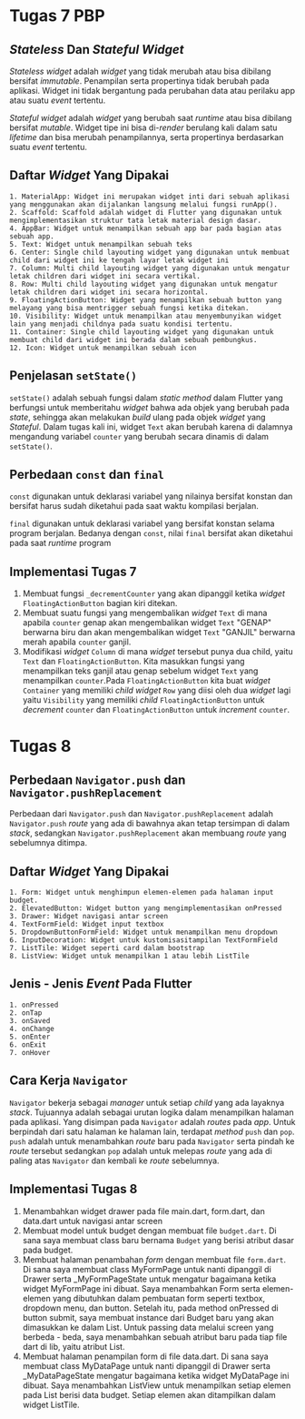 # Tugas 7 PBP
##  *Stateless* Dan *Stateful Widget*
*Stateless widget* adalah *widget* yang tidak merubah atau bisa dibilang bersifat *immutable*. Penampilan serta propertinya tidak berubah pada aplikasi. Widget ini tidak bergantung pada perubahan data atau perilaku app atau suatu *event* tertentu. 

*Stateful widget* adalah *widget* yang berubah saat *runtime* atau bisa dibilang bersifat *mutable*. Widget tipe ini bisa di-*render* berulang kali dalam satu *lifetime* dan bisa merubah penampilannya, serta propertinya berdasarkan suatu *event* tertentu.

## Daftar *Widget* Yang Dipakai
```
1. MaterialApp: Widget ini merupakan widget inti dari sebuah aplikasi yang menggunakan akan dijalankan langsung melalui fungsi runApp().
2. Scaffold: Scaffold adalah widget di Flutter yang digunakan untuk mengimplementasikan struktur tata letak material design dasar.
4. AppBar: Widget untuk menampilkan sebuah app bar pada bagian atas sebuah app.
5. Text: Widget untuk menampilkan sebuah teks
6. Center: Single child layouting widget yang digunakan untuk membuat child dari widget ini ke tengah layar letak widget ini
7. Column: Multi child layouting widget yang digunakan untuk mengatur letak children dari widget ini secara vertikal.
8. Row: Multi child layouting widget yang digunakan untuk mengatur letak children dari widget ini secara horizontal.
9. FloatingActionButton: Widget yang menampilkan sebuah button yang melayang yang bisa mentrigger sebuah fungsi ketika ditekan.
10. Visibility: Widget untuk menampilkan atau menyembunyikan widget lain yang menjadi childnya pada suatu kondisi tertentu.
11. Container: Single child layouting widget yang digunakan untuk membuat child dari widget ini berada dalam sebuah pembungkus.
12. Icon: Widget untuk menampilkan sebuah icon
```

## Penjelasan ```setState()```
```setState()``` adalah sebuah fungsi dalam *static method* dalam Flutter yang berfungsi untuk memberitahu *widget* bahwa ada objek yang berubah pada *state*, sehingga akan melakukan *build* ulang pada objek *widget* yang *Stateful*. Dalam tugas kali ini, widget ```Text``` akan berubah karena di dalamnya mengandung variabel ```counter``` yang berubah secara dinamis di dalam ```setState()```.

## Perbedaan ```const``` dan ```final```
```const``` digunakan untuk deklarasi variabel yang nilainya bersifat konstan dan bersifat harus sudah diketahui pada saat waktu kompilasi berjalan.

```final``` digunakan untuk deklarasi variabel yang bersifat konstan selama program berjalan. Bedanya dengan ```const```, nilai ```final``` bersifat akan diketahui pada saat *runtime* program
## Implementasi Tugas 7
1. Membuat fungsi ```_decrementCounter``` yang akan dipanggil ketika *widget* ```FloatingActionButton``` bagian kiri ditekan.
2. Membuat suatu fungsi yang mengembalikan *widget* ```Text``` di mana apabila ```counter``` genap akan mengembalikan widget ```Text``` "GENAP" berwarna biru dan akan mengembalikan widget ```Text``` "GANJIL" berwarna merah apabila ```counter``` ganjil.
3. Modifikasi *widget* ```Column``` di mana *widget* tersebut punya dua child, yaitu ```Text``` dan ```FloatingActionButton```. Kita masukkan fungsi yang menampilkan teks ganjil atau genap sebelum widget ```Text``` yang menampilkan ```counter```.Pada ```FloatingActionButton``` kita buat *widget* ```Container``` yang memiliki *child widget* ```Row``` yang diisi oleh dua *widget* lagi yaitu ```Visibility``` yang memiliki *child* ```FloatingActionButton``` untuk *decrement* ```counter``` dan ```FloatingActionButton``` untuk *increment* ```counter```.

# Tugas 8

## Perbedaan ```Navigator.push``` dan ```Navigator.pushReplacement```
Perbedaan dari ```Navigator.push``` dan ```Navigator.pushReplacement``` adalah ```Navigator.push``` *route* yang ada di bawahnya akan tetap tersimpan di dalam *stack*, sedangkan ```Navigator.pushReplacement``` akan membuang *route* yang sebelumnya ditimpa.

## Daftar *Widget* Yang Dipakai
```
1. Form: Widget untuk menghimpun elemen-elemen pada halaman input budget.
2. ElevatedButton: Widget button yang mengimplementasikan onPressed
3. Drawer: Widget navigasi antar screen
4. TextFormField: Widget input textbox
5. DropdownButtonFormField: Widget untuk menampilkan menu dropdown
6. InputDecoration: Widget untuk kustomisasitampilan TextFormField
7. ListTile: Widget seperti card dalam bootstrap
8. ListView: Widget untuk menampilkan 1 atau lebih ListTile
```

## Jenis - Jenis *Event* Pada Flutter
```
1. onPressed
2. onTap
3. onSaved
4. onChange
5. onEnter
6. onExit
7. onHover
```

## Cara Kerja ```Navigator```
```Navigator``` bekerja sebagai *manager* untuk setiap *child* yang ada layaknya *stack*. Tujuannya adalah sebagai urutan logika dalam menampilkan halaman pada aplikasi. Yang disimpan pada ```Navigator``` adalah *routes* pada *app*. Untuk berpindah dari satu halaman ke halaman lain, terdapat *method* ```push``` dan ```pop```. ```push``` adalah untuk menambahkan *route* baru pada ```Navigator``` serta pindah ke *route* tersebut sedangkan ```pop``` adalah untuk melepas *route* yang ada di paling atas ```Navigator``` dan kembali ke *route* sebelumnya.

## Implementasi Tugas 8
1. Menambahkan widget drawer pada file main.dart, form.dart, dan data.dart untuk navigasi antar screen
2. Membuat model untuk budget dengan membuat file ```budget.dart```. Di sana saya membuat class baru bernama ```Budget``` yang berisi atribut dasar pada budget.
3. Membuat halaman penambahan *form* dengan membuat file ```form.dart```. Di sana saya membuat class MyFormPage untuk nanti dipanggil di Drawer serta _MyFormPageState untuk mengatur bagaimana ketika widget MyFormPage ini dibuat. Saya menambahkan Form serta elemen-elemen yang dibutuhkan dalam pembuatan form seperti textbox, dropdown menu, dan button. Setelah itu, pada method onPressed di button submit, saya membuat instance dari Budget baru yang akan dimasukkan ke dalam List<Budget>. Untuk passing data melalui screen yang berbeda - beda, saya menambahkan sebuah atribut baru pada tiap file dart di lib, yaitu atribut List<Budget>.
4. Membuat halaman penampilan form di file data.dart. Di sana saya membuat class MyDataPage untuk nanti dipanggil di Drawer serta _MyDataPageState mengatur bagaimana ketika widget MyDataPage ini dibuat. Saya menambahkan ListView untuk menampilkan setiap elemen pada List berisi data budget. Setiap elemen akan ditampilkan dalam widget ListTile.